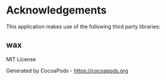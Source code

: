 # Acknowledgements
This application makes use of the following third party libraries:

## wax

MIT License

Generated by CocoaPods - https://cocoapods.org
